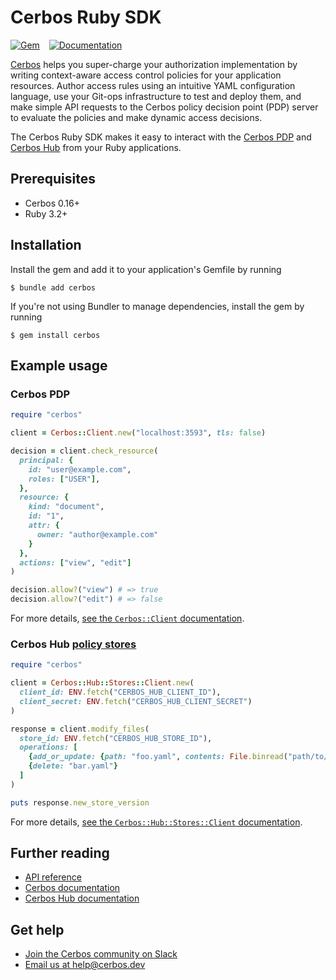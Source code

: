 # Cerbos Ruby SDK

[![Gem](https://img.shields.io/gem/v/cerbos?style=flat-square)](https://rubygems.org/gems/cerbos)
&ensp;
[![Documentation](https://img.shields.io/badge/yard-docs-blue?style=flat-square)](https://www.rubydoc.info/gems/cerbos)

[Cerbos](https://cerbos.dev) helps you super-charge your authorization implementation by writing context-aware access control policies for your application resources.
Author access rules using an intuitive YAML configuration language, use your Git-ops infrastructure to test and deploy them, and make simple API requests to the Cerbos policy decision point (PDP) server to evaluate the policies and make dynamic access decisions.

The Cerbos Ruby SDK makes it easy to interact with the [Cerbos PDP](https://www.cerbos.dev/product-cerbos-pdp) and [Cerbos Hub](https://www.cerbos.dev/product-cerbos-hub) from your Ruby applications.

## Prerequisites

- Cerbos 0.16+
- Ruby 3.2+

## Installation

Install the gem and add it to your application's Gemfile by running

```console
$ bundle add cerbos
```

If you're not using Bundler to manage dependencies, install the gem by running

```console
$ gem install cerbos
```

## Example usage

### Cerbos PDP

```ruby
require "cerbos"

client = Cerbos::Client.new("localhost:3593", tls: false)

decision = client.check_resource(
  principal: {
    id: "user@example.com",
    roles: ["USER"],
  },
  resource: {
    kind: "document",
    id: "1",
    attr: {
      owner: "author@example.com"
    }
  },
  actions: ["view", "edit"]
)

decision.allow?("view") # => true
decision.allow?("edit") # => false
```

For more details, [see the `Cerbos::Client` documentation](https://www.rubydoc.info/gems/cerbos/Cerbos/Client).

### Cerbos Hub [policy stores](https://docs.cerbos.dev/cerbos-hub/policy-stores)

```ruby
require "cerbos"

client = Cerbos::Hub::Stores::Client.new(
  client_id: ENV.fetch("CERBOS_HUB_CLIENT_ID"),
  client_secret: ENV.fetch("CERBOS_HUB_CLIENT_SECRET")
)

response = client.modify_files(
  store_id: ENV.fetch("CERBOS_HUB_STORE_ID"),
  operations: [
    {add_or_update: {path: "foo.yaml", contents: File.binread("path/to/foo.yaml")}},
    {delete: "bar.yaml"}
  ]
)

puts response.new_store_version
```

For more details, [see the `Cerbos::Hub::Stores::Client` documentation](https://www.rubydoc.info/gems/cerbos/Cerbos/Hub/Stores/Client).

## Further reading

- [API reference](https://www.rubydoc.info/gems/cerbos/Cerbos)
- [Cerbos documentation](https://docs.cerbos.dev)
- [Cerbos Hub documentation](https://docs.cerbos.dev/cerbos-hub/)

## Get help

- [Join the Cerbos community on Slack](http://go.cerbos.io/slack)
- [Email us at help@cerbos.dev](mailto:help@cerbos.dev)
